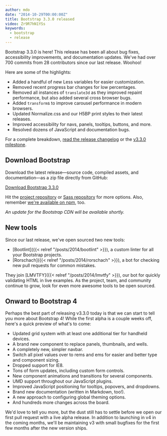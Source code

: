 ```yaml
---
author: mdo
date: "2014-10-29T00:00:00Z"
title: Bootstrap 3.3.0 released
video: Zr9R7hN1YSs
keywords:
  - bootstrap
  - release
---
```


Bootstrap 3.3.0 is here! This release has been all about bug fixes, accessibility improvements, and documentation updates. We've had over 700 commits from 28 contributors since our last release. Woohoo!

Here are some of the highlights:

- Added a handful of new Less variables for easier customization.
- Removed recent progress bar changes for low percentages.
- Removed all instances of `translate3d` as they improved repaint performance, but also added several cross browser bugs.
- Added `transform`s to improve carousel performance in modern browsers.
- Updated Normalize.css and our H5BP print styles to their latest releases.
- Improved accessibility for navs, panels, tooltips, buttons, and more.
- Resolved dozens of JavaScript and documentation bugs.

For a complete breakdown, [read the release changelog](https://github.com/twbs/bootstrap/releases/tag/v3.3.0) or the [v3.3.0 milestone](https://github.com/twbs/bootstrap/issues?q=milestone%3Av3.3.0+is%3Aclosed).

## Download Bootstrap

Download the latest release—source code, compiled assets, and documentation—as a zip file directly from GitHub:

<a class="btn-link" href="https://github.com/twbs/bootstrap/archive/v3.3.0.zip">Download Bootstrap 3.3.0</a>

Hit the [project repository](https://github.com/twbs/bootstrap) or [Sass repository](https://github.com/twbs/bootstrap-sass) for more options. Also, remember [we're available on npm](https://www.npmjs.com/package/bootstrap), too.

*An update for the Bootstrap CDN will be available shortly.*

## New tools

Since our last release, we've open sourced two new tools:

- [Bootlint]({{< relref "/posts/2014/bootlint" >}}), a custom linter for all your Bootstrap projects.
- [Rorschach]({{< relref "/posts/2014/rorschach" >}}), a bot for checking new pull requests for common mistakes.

They join [LMVTFY]({{< relref "/posts/2014/lmvtfy" >}}), our bot for quickly validating HTML in live examples. As the project, team, and community continue to grow, look for even more awesome tools to be open sourced.

## Onward to Bootstrap 4

Perhaps the best part of releasing v3.3.0 today is that we can start to tell you more about Bootstrap 4! While the first alpha is a couple weeks off, here's a quick preview of what's to come:

- Updated grid system with at least one additional tier for handheld devices.
- A brand new component to replace panels, thumbnails, and wells.
- A completely new, simpler navbar.
- Switch all pixel values over to rems and ems for easier and better type and component sizing.
- Dropped support for IE8.
- Tons of form updates, including custom form controls.
- New component animations and transitions for several components.
- UMD support throughout our JavaScript plugins.
- Improved JavaScript positioning for tooltips, popovers, and dropdowns.
- Brand new documentation (written in Markdown, too!).
- A new approach to configuring global theming options.
- And hundreds more changes across the board.

We'd love to tell you more, but the dust still has to settle before we open our first pull request with a live alpha release. In addition to launching in v4 in the coming months, we'll be maintaining v3 with small bugfixes for the first few months after the new version ships.
